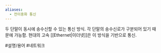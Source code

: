```yaml
---
aliases:
  - 전이중화 통신
---
```

두 단말이 동시에 송수신할 수 있는 통신 방식.
각 단말의 송수신로가 구분되어 있기 때문에 가능함.
현대의 고속 [[Ethernet|이더넷]]은 이 방식을 기반으로 통신.

#설명/용어 #네트워크 